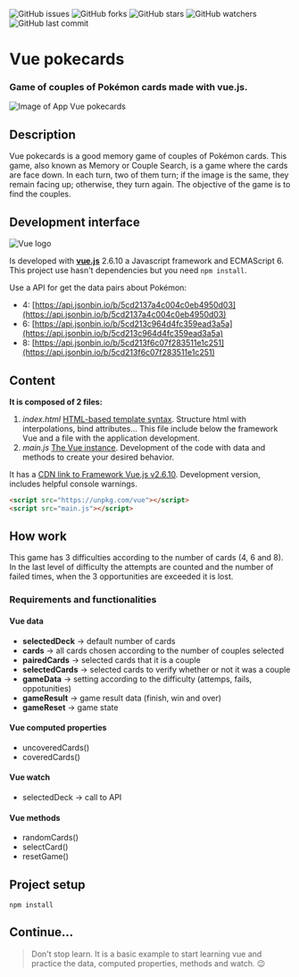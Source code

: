 ![GitHub issues](https://img.shields.io/github/issues/beatrizsmerino/vue-pokecards)
![GitHub forks](https://img.shields.io/github/forks/beatrizsmerino/vue-pokecards)
![GitHub stars](https://img.shields.io/github/stars/beatrizsmerino/vue-pokecards)
![GitHub watchers](https://img.shields.io/github/watchers/beatrizsmerino/vue-pokecards)
![GitHub last commit](https://img.shields.io/github/last-commit/beatrizsmerino/vue-pokecards)

# Vue pokecards
### Game of couples of Pokémon cards made with vue.js.

![Image of App Vue pokecards](https://github.com/beatrizsmerino/vue-pokecards/blob/master/README/images/vue-pokecards.jpg)



## Description
Vue pokecards is a good memory game of couples of Pokémon cards.
This game, also known as Memory or Couple Search, is a game where the cards are face down. In each turn, two of them turn; if the image is the same, they remain facing up; otherwise, they turn again. The objective of the game is to find the couples.



## Development interface

![Vue logo](https://github.com/beatrizsmerino/vue-pokecards/blob/master/README/images/vue-js-2.jpg)

Is developed with **[vue.js](https://vuejs.org/)** 2.6.10 a Javascript framework and ECMAScript 6. This project use hasn't dependencies but you need `npm install`.

Use a API for get the data pairs about Pokémon:
- 4: [https://api.jsonbin.io/b/5cd2137a4c004c0eb4950d03](https://api.jsonbin.io/b/5cd2137a4c004c0eb4950d03)
- 6: [https://api.jsonbin.io/b/5cd213c964d4fc359ead3a5a](https://api.jsonbin.io/b/5cd213c964d4fc359ead3a5a)
- 8: [https://api.jsonbin.io/b/5cd213f6c07f283511e1c251](https://api.jsonbin.io/b/5cd213f6c07f283511e1c251)

## Content
**It is composed of 2 files:**
1. *index.html*
[HTML-based template syntax](https://vuejs.org/v2/guide/syntax.html). Structure html with interpolations, bind attributes... This file include below the framework Vue and a file with the application development.
2. *main.js*
[The Vue instance](https://vuejs.org/v2/guide/instance.html). Development of the code with data and methods to create your desired behavior.

It has a [CDN link to Framework Vue.js v2.6.10](https://unpkg.com/vue). Development version, includes helpful console warnings.

```html
<script src="https://unpkg.com/vue"></script>
<script src="main.js"></script>
```


## How work
This game has 3 difficulties according to the number of cards (4, 6 and 8). In the last level of difficulty the attempts are counted and the number of failed times, when the 3 opportunities are exceeded it is lost.

### Requirements and functionalities

#### Vue data
- **selectedDeck** -> default number of cards
- **cards** -> all cards chosen according to the number of couples selected
- **pairedCards** -> selected cards that it is a couple
- **selectedCards** -> selected cards to verify whether or not it was a couple
- **gameData** -> setting according to the difficulty (attemps, fails, oppotunities)
- **gameResult** -> game result data (finish, win and over)
- **gameReset** -> game state

#### Vue computed properties
- uncoveredCards()
- coveredCards()

#### Vue watch
- selectedDeck -> call to API

#### Vue methods
- randomCards()
- selectCard()
- resetGame()



## Project setup
```
npm install
```


## Continue...
> Don't stop learn. It is a basic example to start learning vue and practice the data, computed properties, methods and watch. :wink: